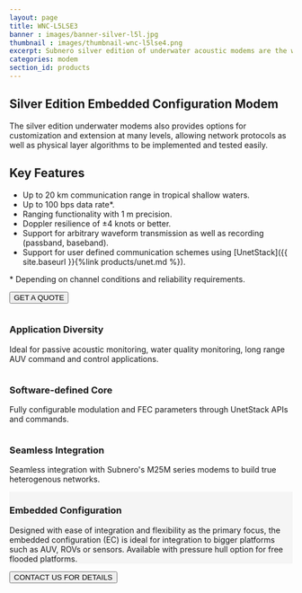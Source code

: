 ```yaml
---
layout: page
title: WNC-L5LSE3
banner : images/banner-silver-l5l.jpg
thumbnail : images/thumbnail-wnc-l5lse4.png
excerpt: Subnero silver edition of underwater acoustic modems are the workhorse communication nodes for use in general commercial deployments.
categories: modem
section_id: products
---
```


## Silver Edition Embedded Configuration Modem

The silver edition underwater modems also provides options for customization and extension at many levels, allowing network protocols as well as physical layer algorithms to be implemented and tested easily.

## Key Features

- Up to 20 km communication range in tropical shallow waters.
- Up to 100 bps data rate\*.
- Ranging functionality with 1 m precision.
- Doppler resilience of ±4 knots or better.
- Support for arbitrary waveform transmission as well as recording (passband, baseband).
- Support for user defined communication schemes using [UnetStack]({{ site.baseurl }}{%link products/unet.md %}).

\* Depending on channel conditions and reliability requirements.

<a href="mailto:sales@subnero.com"><button type="button">GET A QUOTE</button></a>

<!-- <div class='full' style='background: #f5f5f5'> -->
  <div class='row bg-white'>
    <div class='large-4 columns'>
      <div class ='media'>
        <i class='icon fa fa-paper-plane'></i>
        <div class='media-body product product-content'>
          <h3>Application Diversity</h3>
            <p>Ideal for passive acoustic monitoring, water quality monitoring, long range AUV command and control applications.</p>
        </div>
      </div>
    </div>
    <div class='large-4 columns'>
      <div class ='media' >
        <i class='icon fa fa-code'></i>
        <div class='media-body product product-content'>
        <h3>Software-defined Core</h3>
          <p>Fully configurable modulation and FEC parameters through UnetStack APIs and commands.</p>
        </div>
      </div>
    </div>
    <div class='large-4 columns'>
      <div class ='media' >
        <i class='icon fa fa-cogs'></i>
        <div class='media-body product product-content'>
          <h3>Seamless Integration</h3>
          <p>Seamless integration with Subnero's M25M series modems to build true heterogenous networks.</p>
          <div class='spacing'></div>
        </div>
      </div>
    </div>
  </div>
<!-- </div> -->

<div class='full' style='background: #f5f5f5'>

  <div class ='media product' >
    <img class = "align-self-start mr-3" alt="" src="{{site.baseurl}}/images/boxart-wnc-l5lse4.png"/>
    <div class='media-body product product-content'>
    <h3 style="text-transform: none;" id="surface">Embedded Configuration</h3>
        <p>Designed with ease of integration and flexibility as the primary focus, the embedded configuration (EC) is ideal for integration to bigger platforms such as AUV, ROVs or sensors. Available with pressure hull option for free flooded platforms.</p>
    </div>
  </div>
</div>

<div class='two spacing'></div>

<a href="mailto:sales@subnero.com"><button type="button">CONTACT US FOR DETAILS</button></a>